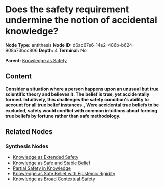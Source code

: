 # Does the safety requirement undermine the notion of accidental knowledge?

**Node Type:** antithesis
**Node ID:** d6ac67e6-14e2-486b-b624-908a73bcc806
**Depth:** 4
**Terminal:** No

**Parent:** [Knowledge as Safety](knowledge-as-safety-synthesis-2a615dd6-3f1b-401d-aaf0-d08fdc908a21.md)

## Content

**Consider a situation where a person happens upon an unusual but true scientific theory and believes it. The belief is true, yet accidentally formed. Intuitively, this challenges the safety condition's ability to account for all true belief instances.**, **Were accidental true beliefs to be excluded, safety would conflict with common intuitions about forming true beliefs by fortune rather than safe methodology.**

## Related Nodes

### Synthesis Nodes

- [Knowledge as Extended Safety](knowledge-as-extended-safety-synthesis-38a28fb8-b712-4ed9-b0da-6d79c3555871.md)
- [Knowledge as Safe and Stable Belief](knowledge-as-safe-and-stable-belief-synthesis-f5e356a8-2448-4dce-a6f9-5bf42ecd79de.md)
- [Partial Safety in Knowledge](partial-safety-in-knowledge-synthesis-2f121f1b-5d7f-473c-af65-397e479a907a.md)
- [Knowledge as Safe Belief with Epistemic Rigidity](knowledge-as-safe-belief-with-epistemic-rigidity-synthesis-11dad876-ef95-4601-8b64-0c09182dc3b4.md)
- [Knowledge as Broad Contextual Safety](knowledge-as-broad-contextual-safety-synthesis-a6e73395-3997-4502-80f2-e9e51183282c.md)
